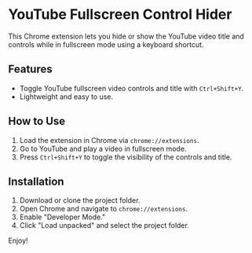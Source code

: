 # YouTube Fullscreen Control Hider

This Chrome extension lets you hide or show the YouTube video title and controls while in fullscreen mode using a keyboard shortcut.

## Features
- Toggle YouTube fullscreen video controls and title with `Ctrl+Shift+Y`.
- Lightweight and easy to use.

## How to Use
1. Load the extension in Chrome via `chrome://extensions`.
2. Go to YouTube and play a video in fullscreen mode.
3. Press `Ctrl+Shift+Y` to toggle the visibility of the controls and title.

## Installation
1. Download or clone the project folder.
2. Open Chrome and navigate to `chrome://extensions`.
3. Enable "Developer Mode."
4. Click "Load unpacked" and select the project folder.

Enjoy!
